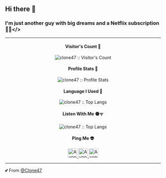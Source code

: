 ## Hi there 👋

### I'm just another guy with big dreams and a Netflix subscription 💭🍿</>

---

<h4 align="center">Visitor's Count 👀</h4>
<p align="center"><img src="https://profile-counter.glitch.me/{clone47}/count.svg" alt="clone47 :: Visitor's Count" /></p>

<h4 align="center">Profile Stats 💪</h4>
<p align="center"><img src="https://github-readme-stats.vercel.app/api?username=clone47&theme=catppuccin_latte&show_icons=true" alt="clone47 :: Profile Stats" /></p>

<h4 align="center">Language I Used 📢</h4>
<p align="center"><img src="https://github-readme-stats.vercel.app/api/top-langs/?username=clone47&langs_count=10&theme=catppuccin_latte&layout=compact" alt="clone47 :: Top Langs" /></p>

<h4 align="center">Listen With Me 🟢ᯤ</h4>
<p align="center"><img src="https://spotify-recently-played-readme.vercel.app/api?user=uksm9tzudywpnwn35oy5u6olk" alt="clone47 :: Top Langs" /></p>

<h4 align="center">Ping Me 👽</h4>
<p align="center">
  <a href="https://www.linkedin.com/in/ayonalfaz/">
    <img src="https://www.vectorlogo.zone/logos/linkedin/linkedin-icon.svg" alt="Ayon's LinkedIn Profile" height="30" width="30">
  </a>
  <a href="https://stackoverflow.com/users/4329342/ayon-alfaz">
    <img src="https://www.vectorlogo.zone/logos/stackoverflow/stackoverflow-icon.svg" alt="Ayon's Stack Overflow Profile" height="30" width="30">
  </a>
  <a href="https://github.com/clone47">
    <img src="https://www.vectorlogo.zone/logos/github/github-icon.svg" alt="Ayon's Github Profile" height="30" width="30">
  </a>
</p>

---

💕 From [@Clone47](https://github.com/clone47)
